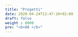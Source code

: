 ```yaml
---
title: "Progetti"
date: 2020-04-24T22:47:10+02:00
draft: false
weight : 8000
pre: "<b>80 </b>"
---
```

 
